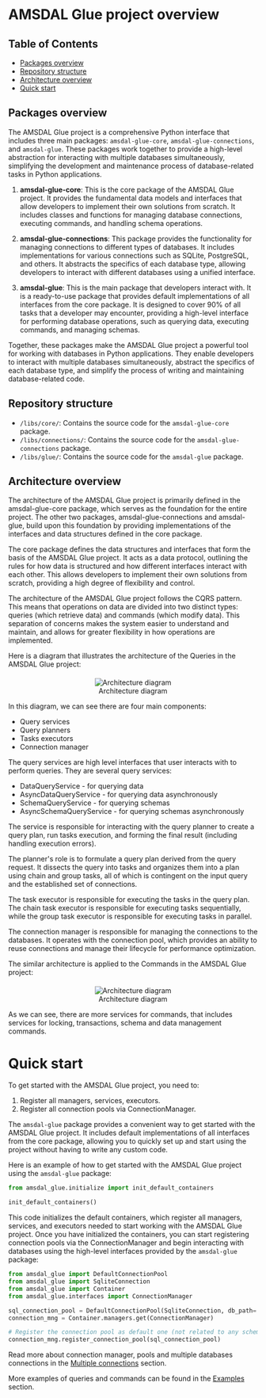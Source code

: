 # AMSDAL Glue project overview

## Table of Contents

- [Packages overview](#packages-overview)
- [Repository structure](#repository-structure)
- [Architecture overview](#architecture-overview)
- [Quick start](#quick-start)

## Packages overview

The AMSDAL Glue project is a comprehensive Python interface that includes three main
packages: `amsdal-glue-core`, `amsdal-glue-connections`, and `amsdal-glue`. These packages work together to provide a
high-level abstraction for interacting with multiple databases simultaneously, simplifying the development and
maintenance process of database-related tasks in Python applications.

1. **amsdal-glue-core**: This is the core package of the AMSDAL Glue project. It provides the fundamental data models
   and interfaces that allow developers to implement their own solutions from scratch. It includes classes and functions
   for managing database connections, executing commands, and handling schema operations.

2. **amsdal-glue-connections**: This package provides the functionality for managing connections to different types of
   databases. It includes implementations for various connections such as SQLite, PostgreSQL, and others. It abstracts
   the specifics of each database type, allowing developers to interact with different databases using a unified
   interface.

3. **amsdal-glue**: This is the main package that developers interact with. It is a ready-to-use package that provides
   default implementations of all interfaces from the core package. It is designed to cover 90% of all tasks that a
   developer may encounter, providing a high-level interface for performing database operations, such as querying data,
   executing commands, and managing schemas.

Together, these packages make the AMSDAL Glue project a powerful tool for working with databases in Python applications.
They enable developers to interact with multiple databases simultaneously, abstract the specifics of each database type,
and simplify the process of writing and maintaining database-related code.

## Repository structure

- `/libs/core/`: Contains the source code for the `amsdal-glue-core` package.
- `/libs/connections/`: Contains the source code for the `amsdal-glue-connections` package.
- `/libs/glue/`: Contains the source code for the `amsdal-glue` package.

## Architecture overview

The architecture of the AMSDAL Glue project is primarily defined in the amsdal-glue-core package, which serves as the
foundation for the entire project. The other two packages, amsdal-glue-connections and amsdal-glue, build upon this
foundation by providing implementations of the interfaces and data structures defined in the core package.

The core package defines the data structures and interfaces that form the basis of the AMSDAL Glue project. It acts as a
data protocol, outlining the rules for how data is structured and how different interfaces interact with each other.
This allows developers to implement their own solutions from scratch, providing a high degree of flexibility and
control.

The architecture of the AMSDAL Glue project follows the CQRS pattern. This means that operations on data are divided
into two distinct types: queries (which retrieve data) and commands (which modify data). This separation of concerns
makes the system easier to understand and maintain, and allows for greater flexibility in how operations are
implemented.

Here is a diagram that illustrates the architecture of the Queries in the AMSDAL Glue project:

<div style="text-align: center; margin-top: 20px;">
    <figure>
        <img src="architecture-query.png" alt="Architecture diagram" style="max-width: 100%; height: auto;">
        <figcaption>Architecture diagram</figcaption>
    </figure>
</div>

In this diagram, we can see there are four main components:

- Query services
- Query planners
- Tasks executors
- Connection manager

The query services are high level interfaces that user interacts with to perform queries. They are several query
services:

- DataQueryService - for querying data
- AsyncDataQueryService - for querying data asynchronously
- SchemaQueryService - for querying schemas
- AsyncSchemaQueryService - for querying schemas asynchronously

The service is responsible for interacting with the query planner to create a query plan, run tasks execution, and
forming the final result (including handling execution errors).

The planner's role is to formulate a query plan derived from the query request. It dissects the query into tasks and
organizes them into a plan using chain and group tasks, all of which is contingent on the input query and the
established set of connections.

The task executor is responsible for executing the tasks in the query plan.
The chain task executor is responsible for executing tasks sequentially, while the group task executor is responsible
for executing tasks in parallel.

The connection manager is responsible for managing the connections to the databases. It operates with the connection
pool, which provides an ability to reuse connections and manage their lifecycle for performance optimization.

The similar architecture is applied to the Commands in the AMSDAL Glue project:

<div style="text-align: center; margin-top: 20px;">
    <figure>
        <img src="architecture-command.png" alt="Architecture diagram" style="max-width: 100%; height: auto;">
        <figcaption>Architecture diagram</figcaption>
    </figure>
</div>

As we can see, there are more services for commands, that includes services for locking, transactions, schema and data
management commands.

# Quick start

To get started with the AMSDAL Glue project, you need to:

1. Register all managers, services, executors.
2. Register all connection pools via ConnectionManager.

The `amsdal-glue` package provides a convenient way to get started with the AMSDAL Glue project. It includes default
implementations of all interfaces from the core package, allowing you to quickly set up and start using the project
without having to write any custom code.

Here is an example of how to get started with the AMSDAL Glue project using the `amsdal-glue` package:

```python
from amsdal_glue.initialize import init_default_containers

init_default_containers()
```

This code initializes the default containers, which register all managers, services, and executors needed to start
working with the AMSDAL Glue project. Once you have initialized the containers, you can start registering connection
pools via the ConnectionManager and begin interacting with databases using the high-level interfaces provided by the
`amsdal-glue` package:

```python
from amsdal_glue import DefaultConnectionPool
from amsdal_glue import SqliteConnection
from amsdal_glue import Container
from amsdal_glue.interfaces import ConnectionManager

sql_connection_pool = DefaultConnectionPool(SqliteConnection, db_path='customers.sqlite', check_same_thread=False)
connection_mng = Container.managers.get(ConnectionManager)

# Register the connection pool as default one (not related to any schema)
connection_mng.register_connection_pool(sql_connection_pool)
```

Read more about connection manager, pools and multiple databases connections in
the [Multiple connections](multiple-connections.md) section.

More examples of queries and commands can be found in the [Examples](examples.md) section.

